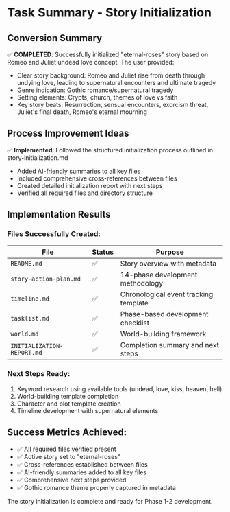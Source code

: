 # Task Summary - Story Initialization

## Conversion Summary
✅ **COMPLETED**: Successfully initialized "eternal-roses" story based on Romeo and Juliet undead love concept. The user provided:
- Clear story background: Romeo and Juliet rise from death through undying love, leading to supernatural encounters and ultimate tragedy
- Genre indication: Gothic romance/supernatural tragedy
- Setting elements: Crypts, church, themes of love vs faith
- Key story beats: Resurrection, sensual encounters, exorcism threat, Juliet's final death, Romeo's eternal mourning

## Process Improvement Ideas
✅ **Implemented**: Followed the structured initialization process outlined in story-initialization.md
- Added AI-friendly summaries to all key files
- Included comprehensive cross-references between files
- Created detailed initialization report with next steps
- Verified all required files and directory structure

## Implementation Results

### Files Successfully Created:
| File | Status | Purpose |
|------|--------|---------|
| `README.md` | ✅ | Story overview with metadata |
| `story-action-plan.md` | ✅ | 14-phase development methodology |
| `timeline.md` | ✅ | Chronological event tracking template |
| `tasklist.md` | ✅ | Phase-based development checklist |
| `world.md` | ✅ | World-building framework |
| `INITIALIZATION-REPORT.md` | ✅ | Completion summary and next steps |

### Next Steps Ready:
1. Keyword research using available tools (undead, love, kiss, heaven, hell)
2. World-building template completion
3. Character and plot template creation
4. Timeline development with supernatural elements

## Success Metrics Achieved:
- ✅ All required files verified present
- ✅ Active story set to "eternal-roses"
- ✅ Cross-references established between files
- ✅ AI-friendly summaries added to all key files
- ✅ Comprehensive next steps provided
- ✅ Gothic romance theme properly captured in metadata

The story initialization is complete and ready for Phase 1-2 development.
